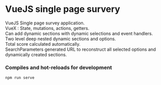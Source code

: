# VueJS single page survery

VueJS Single page survey application.<br>
VueX : State, mutations, actions, getters.<br>
Can add dynamic sections with dynamic selections and event handlers.<br>
Two level deep nested dynamic sections and options.<br>
Total score calculated automatically.<br>
SearchParameters generated URL to reconstruct all selected options and dynamically created sections.<br>


### Compiles and hot-reloads for development
```
npm run serve
```

